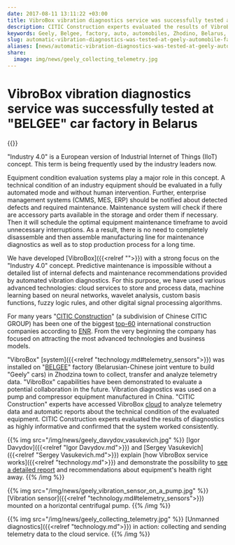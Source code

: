 ```yaml
---
date: 2017-08-11 13:11:22 +03:00
title: VibroBox vibration diagnostics service was successfully tested at “Geely” automobile factory in Belarus
description: CITIC Construction experts evaluated the results of VibroBox diagnostics as highly informative and confirmed that the system worked consistently.
keywords: Geely, Belgee, factory, auto, automobiles, Zhodino, Belarus, VibroBox, predictive, maintenance, report, test, vibration, diagnostics
slug: automatic-vibration-diagnostics-was-tested-at-geely-automobile-factory-in-belarus
aliases: [news/automatic-vibration-diagnostics-was-tested-at-geely-automobile-factory-in-belarus]
share:
  image: img/news/geely_collecting_telemetry.jpg
---
```

# VibroBox vibration diagnostics service was successfully tested at "BELGEE" car factory in Belarus

{{<date>}}

"Industry 4.0" is a European version of Industrial Internet of Things (IIoT) concept. This term is being frequently used by the industry leaders now.

Equipment condition evaluation systems play a major role in this concept. A technical condition of an industry equipment should be evaluated in a fully automated mode and without human intervention.
Further, enterprise management systems (CMMS, MES, ERP) should be notified about detected defects and required maintenance. Maintenance system will check if there are accessory parts available in the storage and order them if necessary. Then it will schedule the optimal equipment maintenance timeframe to avoid unnecessary interruptions. As a result, there is no need to completely disassemble and then assemble manufacturing line for maintenance diagnostics as well as to stop
production process for a long time.

We have developed [VibroBox]({{<relref "">}}) with a strong focus on the "Industry 4.0" concept. Predictive maintenance is impossible without a detailed list of internal defects and maintenance recommendations provided by automated vibration diagnostics. For this purpose, we have used various advanced technologies: cloud services to store and process data, machine learning based on neural networks, wavelet analysis, custom basis functions, fuzzy logic rules, and other
digital signal processing algorithms.

For many years "[CITIC Construction](http://construction.citic/en/into/index.html)" (a subdivision of Chinese CITIC GROUP) has been one of the biggest [top-60](http://www.enr.com/toplists/2016-Top-250-International-Contractors1) international construction companies according to [ENR](http://www.enr.com/). From the very beginning the company has focused on attracting the most advanced technologies and business models.

"VibroBox" [system]({{<relref "technology.md#telemetry_sensors">}}) was installed on "[BELGEE](http://belgee.by/)" factory (Belarusian-Chinese joint venture to build "Geely" cars) in Zhodzina town to collect, transfer and analyze telemetry data. "VibroBox" capabilities have been demonstrated to evaluate a potential collaboration in the future. Vibration diagnostics was used on a pump and compressor equipment manufactured in China. "CITIC Construction" experts have accessed VibroBox [cloud]({{<demourl>}}) to analyze telemetry data and automatic reports about the technical condition of the evaluated equipment. CITIC Construction experts evaluated the results of diagnostics as highly informative and confirmed that the system worked consistently.

{{% img src="/img/news/geely_davydov_vasukevich.jpg" %}}
[Igor Davydov]({{<relref "Igor Davydov.md">}}) and [Sergey Vasukevich]({{<relref "Sergey Vasukevich.md">}}) explain [how VibroBox service works]({{<relref "technology.md">}}) and demonstrate the possibility to [see a detailed report]({{<demourl>}}) and recommendations about equipment's health right away.
{{% /img %}}

{{% img src="/img/news/geely_vibration_sensor_on_a_pump.jpg" %}}
[Vibration sensor]({{<relref "technology.md#telemetry_sensors">}}) mounted on a horizontal centrifugal pump.
{{% /img %}}

{{% img src="/img/news/geely_collecting_telemetry.jpg" %}}
[Unmanned diagnostics]({{<relref "technology.md">}}) in action: collecting and sending telemetry data to the cloud service.
{{% /img %}}
